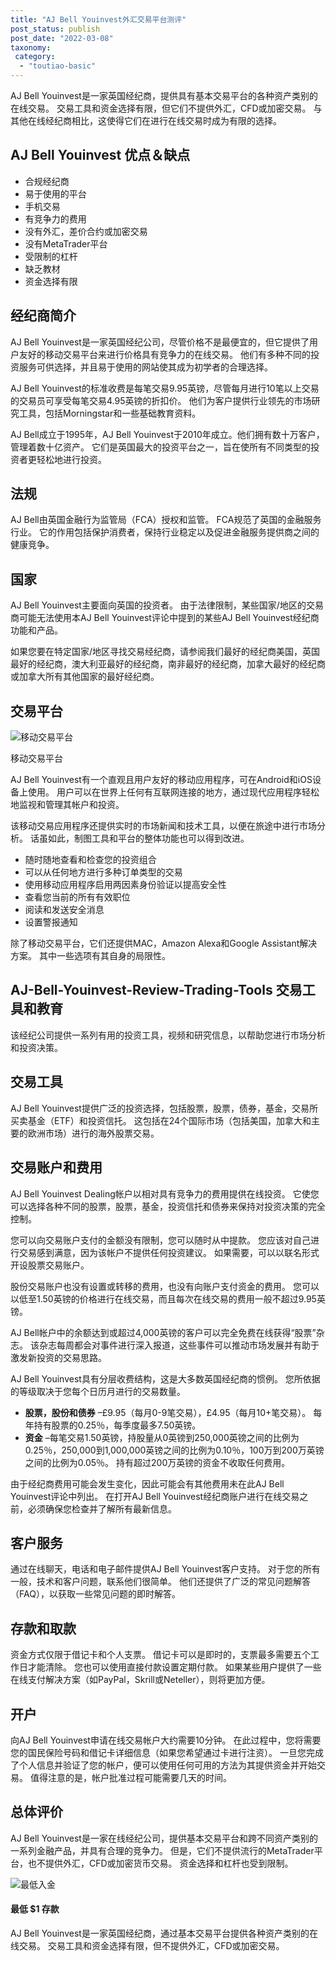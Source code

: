```yaml
---
title: "AJ Bell Youinvest外汇交易平台测评"
post_status: publish
post_date: "2022-03-08"
taxonomy:
 category: 
  - "toutiao-basic"
---
```


AJ Bell Youinvest是一家英国经纪商，提供具有基本交易平台的各种资产类别的在线交易。 交易工具和资金选择有限，但它们不提供外汇，CFD或加密交易。 与其他在线经纪商相比，这使得它们在进行在线交易时成为有限的选择。

## AJ Bell Youinvest 优点＆缺点
- 合规经纪商
- 易于使用的平台
- 手机交易
- 有竞争力的费用
- 没有外汇，差价合约或加密交易
- 没有MetaTrader平台
- 受限制的杠杆
- 缺乏教材
- 资金选择有限


## 经纪商简介

AJ Bell Youinvest是一家英国经纪公司，尽管价格不是最便宜的，但它提供了用户友好的移动交易平台来进行价格具有竞争力的在线交易。 他们有多种不同的投资服务可供选择，并且易于使用的网站使其成为初学者的合理选择。

AJ Bell Youinvest的标准收费是每笔交易9.95英镑，尽管每月进行10笔以上交易的交易员可享受每笔交易4.95英镑的折扣价。 他们为客户提供行业领先的市场研究工具，包括Morningstar和一些基础教育资料。

AJ Bell成立于1995年，AJ Bell Youinvest于2010年成立。他们拥有数十万客户，管理着数十亿资产。 它们是英国最大的投资平台之一，旨在使所有不同类型的投资者更轻松地进行投资。

## 法规

AJ Bell由英国金融行为监管局（FCA）授权和监管。 FCA规范了英国的金融服务行业。 它的作用包括保护消费者，保持行业稳定以及促进金融服务提供商之间的健康竞争。

## 国家

AJ Bell Youinvest主要面向英国的投资者。 由于法律限制，某些国家/地区的交易商可能无法使用本AJ Bell Youinvest评论中提到的某些AJ Bell Youinvest经纪商功能和产品。

如果您要在特定国家/地区寻找交易经纪商，请参阅我们最好的经纪商美国，英国最好的经纪商，澳大利亚最好的经纪商，南非最好的经纪商，加拿大最好的经纪商或加拿大所有其他国家的最好经纪商。

## 交易平台

![移动交易平台](https://cdn.fendou.la/funstoutiao/2020/10/AJ-Bell-Youinvest-Mobile-Trading-Platforms.png "移动交易平台")

移动交易平台

AJ Bell Youinvest有一个直观且用户友好的移动应用程序，可在Android和iOS设备上使用。 用户可以在世界上任何有互联网连接的地方，通过现代应用程序轻松地监视和管理其帐户和投资。

该移动交易应用程序还提供实时的市场新闻和技术工具，以便在旅途中进行市场分析。 话虽如此，制图工具和平台的整体功能也可以得到改进。
- 随时随地查看和检查您的投资组合
- 可以从任何地方进行多种订单类型的交易
- 使用移动应用程序启用两因素身份验证以提高安全性
- 查看您当前的所有有效职位
- 阅读和发送安全消息
- 设置警报通知

除了移动交易平台，它们还提供MAC，Amazon Alexa和Google Assistant解决方案。 其中一些选项有其自身的局限性。

## AJ-Bell-Youinvest-Review-Trading-Tools 交易工具和教育

该经纪公司提供一系列有用的投资工具，视频和研究信息，以帮助您进行市场分析和投资决策。

## 交易工具

AJ Bell Youinvest提供广泛的投资选择，包括股票，股票，债券，基金，交易所买卖基金（ETF）和投资信托。 这包括在24个国际市场（包括美国，加拿大和主要的欧洲市场）进行的海外股票交易。

## 交易账户和费用

AJ Bell Youinvest Dealing帐户以相对具有竞争力的费用提供在线投资。 它使您可以选择各种不同的股票，股票，基金，投资信托和债券来保持对投资决策的完全控制。

您可以向交易账户支付的金额没有限制，您可以随时从中提款。 您应该对自己进行交易感到满意，因为该帐户不提供任何投资建议。 如果需要，可以以联名形式开设股票交易账户。

股份交易账户也没有设置或转移的费用，也没有向账户支付资金的费用。 您可以以低至1.50英镑的价格进行在线交易，而且每次在线交易的费用一般不超过9.95英镑。

AJ Bell帐户中的余额达到或超过4,000英镑的客户可以完全免费在线获得“股票”杂志。 该杂志每周都会对事件进行深入报道，这些事件可以推动市场发展并有助于激发新投资的交易思路。

AJ Bell Youinvest具有分层收费结构，这是大多数英国经纪商的惯例。 您所依据的等级取决于您每个日历月进行的交易数量。
- **股票，股份和债券** –£9.95（每月0-9笔交易），£4.95（每月10+笔交易）。 每年持有股票的0.25％，每季度最多7.50英镑。
- **资金** –每笔交易1.50英镑，持股量从0英镑到250,000英镑之间的比例为0.25％，250,000到1,000,000英镑之间的比例为0.10％，100万到200万英镑之间的比例为0.05％。 持有超过200万英镑的资金不收取任何费用。

由于经纪商费用可能会发生变化，因此可能会有其他费用未在此AJ Bell Youinvest评论中列出。 在打开AJ Bell Youinvest经纪商账户进行在线交易之前，必须确保您检查并了解所有最新信息。

## 客户服务

通过在线聊天，电话和电子邮件提供AJ Bell Youinvest客户支持。 对于您的所有一般，技术和客户问题，联系他们很简单。 他们还提供了广泛的常见问题解答（FAQ），以获取一些常见问题的即时解答。

## 存款和取款

资金方式仅限于借记卡和个人支票。 借记卡可以是即时的，支票最多需要五个工作日才能清除。 您也可以使用直接付款设置定期付款。 如果某些用户提供了一些在线支付解决方案（如PayPal，Skrill或Neteller），则将更加方便。

## 开户

向AJ Bell Youinvest申请在线交易帐户大约需要10分钟。 在此过程中，您将需要您的国民保险号码和借记卡详细信息（如果您希望通过卡进行注资）。 一旦您完成了个人信息并验证了您的帐户，便可以使用任何可用的方法为其提供资金并开始交易。 值得注意的是，帐户批准过程可能需要几天的时间。

## 总体评价

AJ Bell Youinvest是一家在线经纪公司，提供基本交易平台和跨不同资产类别的一系列金融产品，并具有合理的竞争力。 但是，它们不提供流行的MetaTrader平台，也不提供外汇，CFD或加密货币交易。 资金选择和杠杆也受到限制。

![最低入金](https://cdn.fendou.la/funstoutiao/2020/10/AJ-Bell-Youinvest.png)

#### 最低 **$1** 存款

AJ Bell Youinvest是一家英国经纪商，通过基本交易平台提供各种资产类别的在线交易。 交易工具和资金选择有限，但不提供外汇，CFD或加密交易。
